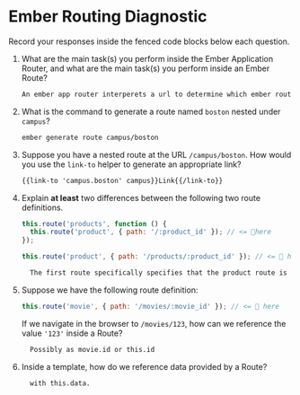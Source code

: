 # Ember Routing Diagnostic

Record your responses inside the fenced code blocks below each question.

1.  What are the main task(s) you perform inside the Ember Application Router,
    and what are the main task(s) you perform inside an Ember Route?

    ```md
    An ember app router interperets a url to determine which ember route to display. An ember route acts like a view determining which content will be displayed when is routed to.
    ```

1.  What is the command to generate a route named `boston` nested under
    `campus`?

    ```md
    ember generate route campus/boston
    ```

1.  Suppose you have a nested route at the URL `/campus/boston`. How would you
    use the `link-to` helper to generate an appropriate link?

    ```md
    {{link-to 'campus.boston' campus}}Link{{/link-to}}
    ```

1.  Explain **at least** two differences between the following two route
    definitions.

    ```js
    this.route('products', function () {
      this.route('product', { path: '/:product_id' }); // <= 👀here
    });

    this.route('product', { path: '/products/:product_id' }); // <= 👀 here
    ```

    ```md
      The first route specifically specifies that the product route is contained within the products foler. In THe second example this is not necessarily the case. The use of a function in the first exmple means that product is automatically under products where as in the second example they are on the same level.
    ```

1.  Suppose we have the following route definition:

    ```js
    this.route('movie', { path: '/movies/:movie_id' }); // <= 👀 here
    ```

    If we navigate in the browser to `/movies/123`, how can we reference the
    value `'123'` inside a Route?

    ```md
      Possibly as movie.id or this.id
    ```

1.  Inside a template, how do we reference data provided by a Route?

    ```md
      with this.data.
    ```
